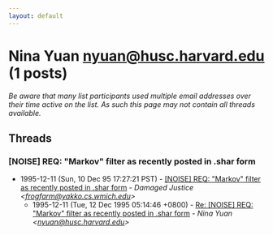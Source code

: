 ```yaml
---
layout: default
---
```


# Nina Yuan <nyuan@husc.harvard.edu> (1 posts)

_Be aware that many list participants used multiple email addresses over their time active on the list. As such this page may not contain all threads available._

## Threads

### [NOISE] REQ: "Markov" filter as recently posted in .shar form
+ 1995-12-11 (Sun, 10 Dec 95 17:27:21 PST) - [[NOISE] REQ: "Markov" filter as recently posted in .shar form](/archive/1995/12/b1169b8910afed47fc89fc7d21707dd6ef176c7d44d08b5b4c3184796430bbd9) - _Damaged Justice \<frogfarm@yakko.cs.wmich.edu\>_
  + 1995-12-11 (Tue, 12 Dec 1995 05:14:46 +0800) - [Re: [NOISE] REQ: "Markov" filter as recently posted in .shar form](/archive/1995/12/7165fecf788e94bf64baba21c89763ed09e9da606bcff311fd8e9ea5b013cb69) - _Nina Yuan \<nyuan@husc.harvard.edu\>_

